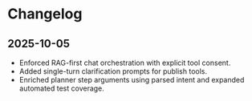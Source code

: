 # Changelog

## 2025-10-05
- Enforced RAG-first chat orchestration with explicit tool consent.
- Added single-turn clarification prompts for publish tools.
- Enriched planner step arguments using parsed intent and expanded automated test coverage.
